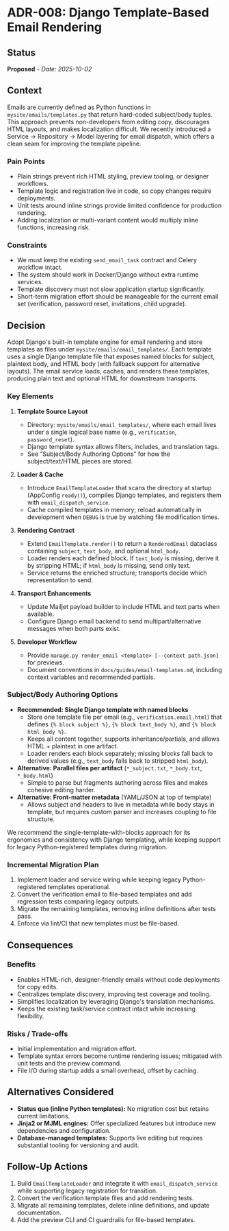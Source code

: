 # ADR-008: Django Template-Based Email Rendering

## Status
**Proposed** - *Date: 2025-10-02*

## Context
Emails are currently defined as Python functions in `mysite/emails/templates.py` that return hard-coded subject/body tuples. This approach prevents non-developers from editing copy, discourages HTML layouts, and makes localization difficult. We recently introduced a Service → Repository → Model layering for email dispatch, which offers a clean seam for improving the template pipeline.

### Pain Points
- Plain strings prevent rich HTML styling, preview tooling, or designer workflows.
- Template logic and registration live in code, so copy changes require deployments.
- Unit tests around inline strings provide limited confidence for production rendering.
- Adding localization or multi-variant content would multiply inline functions, increasing risk.

### Constraints
- We must keep the existing `send_email_task` contract and Celery workflow intact.
- The system should work in Docker/Django without extra runtime services.
- Template discovery must not slow application startup significantly.
- Short-term migration effort should be manageable for the current email set (verification, password reset, invitations, child upgrade).

## Decision
Adopt Django's built-in template engine for email rendering and store templates as files under `mysite/emails/email_templates/`. Each template uses a single Django template file that exposes named blocks for subject, plaintext body, and HTML body (with fallback support for alternative layouts). The email service loads, caches, and renders these templates, producing plain text and optional HTML for downstream transports.

### Key Elements
1. **Template Source Layout**
   - Directory: `mysite/emails/email_templates/`, where each email lives under a single logical base name (e.g., `verification`, `password_reset`).
   - Django template syntax allows filters, includes, and translation tags.
   - See “Subject/Body Authoring Options” for how the subject/text/HTML pieces are stored.

2. **Loader & Cache**
   - Introduce `EmailTemplateLoader` that scans the directory at startup (AppConfig `ready()`), compiles Django templates, and registers them with `email_dispatch_service`.
   - Cache compiled templates in memory; reload automatically in development when `DEBUG` is true by watching file modification times.

3. **Rendering Contract**
   - Extend `EmailTemplate.render()` to return a `RenderedEmail` dataclass containing `subject`, `text_body`, and optional `html_body`.
   - Loader renders each defined block. If `text_body` is missing, derive it by stripping HTML; if `html_body` is missing, send only text.
   - Service returns the enriched structure; transports decide which representation to send.

4. **Transport Enhancements**
   - Update Mailjet payload builder to include HTML and text parts when available.
   - Configure Django email backend to send multipart/alternative messages when both parts exist.

5. **Developer Workflow**
   - Provide `manage.py render_email <template> [--context path.json]` for previews.
   - Document conventions in `docs/guides/email-templates.md`, including context variables and recommended partials.

### Subject/Body Authoring Options
- **Recommended: Single Django template with named blocks**
  - Store one template file per email (e.g., `verification.email.html`) that defines `{% block subject %}`, `{% block text_body %}`, and `{% block html_body %}`.
  - Keeps all content together, supports inheritance/partials, and allows HTML + plaintext in one artifact.
  - Loader renders each block separately; missing blocks fall back to derived values (e.g., `text_body` falls back to stripped `html_body`).
- **Alternative: Parallel files per artifact** (`*_subject.txt`, `*_body.txt`, `*_body.html`)
  - Simple to parse but fragments authoring across files and makes cohesive editing harder.
- **Alternative: Front-matter metadata** (YAML/JSON at top of template)
  - Allows subject and headers to live in metadata while body stays in template, but requires custom parser and increases coupling to file structure.

We recommend the single-template-with-blocks approach for its ergonomics and consistency with Django templating, while keeping support for legacy Python-registered templates during migration.

### Incremental Migration Plan
1. Implement loader and service wiring while keeping legacy Python-registered templates operational.
2. Convert the verification email to file-based templates and add regression tests comparing legacy outputs.
3. Migrate the remaining templates, removing inline definitions after tests pass.
4. Enforce via lint/CI that new templates must be file-based.

## Consequences

### Benefits
- Enables HTML-rich, designer-friendly emails without code deployments for copy edits.
- Centralizes template discovery, improving test coverage and tooling.
- Simplifies localization by leveraging Django's translation mechanisms.
- Keeps the existing task/service contract intact while increasing flexibility.

### Risks / Trade-offs
- Initial implementation and migration effort.
- Template syntax errors become runtime rendering issues; mitigated with unit tests and the preview command.
- File I/O during startup adds a small overhead, offset by caching.

## Alternatives Considered
- **Status quo (inline Python templates):** No migration cost but retains current limitations.
- **Jinja2 or MJML engines:** Offer specialized features but introduce new dependencies and configuration.
- **Database-managed templates:** Supports live editing but requires substantial tooling for versioning and audit.

## Follow-Up Actions
1. Build `EmailTemplateLoader` and integrate it with `email_dispatch_service` while supporting legacy registration for transition.
2. Convert the verification template files and add rendering tests.
3. Migrate all remaining templates, delete inline definitions, and update documentation.
4. Add the preview CLI and CI guardrails for file-based templates.
